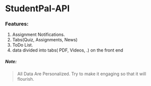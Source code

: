 # StudentPal-API

### Features:
1. Assignment Notifications.
2. Tabs(Quiz, Assignments, News)
3. ToDo List.
4. data divided into tabs( PDF, Videos, .) on the front end

##### Note:
> All Data Are Personalized.
> Try to make it engaging so that it will flourish.
